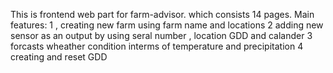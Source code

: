 This is frontend web part for farm-advisor. which consists 14 pages.
Main features: 
1 , creating new farm using farm name and locations 
2 adding new sensor as an output by using seral number , location GDD and calander 
3 forcasts wheather condition interms of temperature and precipitation 
4 creating and reset GDD
